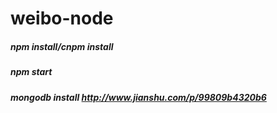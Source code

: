 # weibo-node
##### npm install/cnpm install
##### npm start
##### mongodb install <http://www.jianshu.com/p/99809b4320b6>
